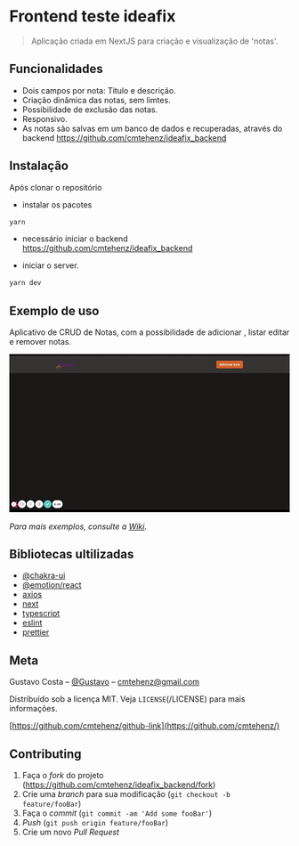 # Frontend teste ideafix
> Aplicação criada em NextJS para criação e visualização de 'notas'.

## Funcionalidades
  - Dois campos por nota: Titulo e descrição.
  - Criação dinâmica das notas, sem limtes.
  - Possibilidade de exclusão das notas.
  - Responsivo.
  - As notas são salvas em um banco de dados e recuperadas, através do backend https://github.com/cmtehenz/ideafix_backend

## Instalação

Após clonar o repositório
  - instalar os pacotes
```sh
yarn
```
  - necessário iniciar o backend https://github.com/cmtehenz/ideafix_backend

  - iniciar o server.

```sh
yarn dev
```

## Exemplo de uso

Aplicativo de CRUD de Notas, com a possibilidade de adicionar , listar editar e remover notas.

![caption](/assets/logo.gif)

_Para mais exemplos, consulte a [Wiki][wiki]._

## Bibliotecas ultilizadas

* [@chakra-ui](https://chakra-ui.com/)
* [@emotion/react](https://emotion.sh/docs/introduction)
* [axios](https://github.com/axios/axios)
* [next](https://nextjs.org/)
* [typescript](https://www.typescriptlang.org/)
* [eslint](https://eslint.org/)
* [prettier](https://prettier.io/)

## Meta

Gustavo Costa – [@Gustavo](https://twitter.com/cmtehenz) – cmtehenz@gmail.com

Distribuído sob a licença MIT. Veja `LICENSE`(/LICENSE) para mais informações.

[https://github.com/cmtehenz/github-link](https://github.com/cmtehenz/)

## Contributing

1. Faça o _fork_ do projeto (<https://github.com/cmtehenz/ideafix_backend/fork>)
2. Crie uma _branch_ para sua modificação (`git checkout -b feature/fooBar`)
3. Faça o _commit_ (`git commit -am 'Add some fooBar'`)
4. _Push_ (`git push origin feature/fooBar`)
5. Crie um novo _Pull Request_

[wiki]: https://github.com/cmtehenz/ideafix_web/wiki
